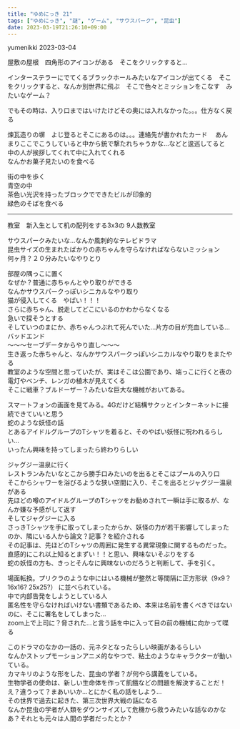 ```yaml
---
title: "ゆめにっき 21"
tags: ["ゆめにっき", "謎", "ゲーム", "サウスパーク", "昆虫"]
date: 2023-03-19T21:26:10+09:00
---
```


yumenikki 2023-03-04

屋敷の屋根　四角形のアイコンがある　そこをクリックすると...

インターステラーにでてくるブラックホールみたいなアイコンが出てくる　そこをクリックすると、なんか別世界に飛ぶ　そこで色々とミッションをこなす　みたいなゲーム？

でもその時は、入り口まではいけたけどその奥には入れなかった。。。仕方なく戻る

煉瓦造りの塀　よじ登るとそこにあるのは。。。連絡先が書かれたカード　
あんまりここでこうしていると中から銃で撃たれちゃうかな...などと逡巡してると  
中の人が挨拶してくれて中に入れてくれる  
なんかお菓子見たいのを食べる

街の中を歩く  
青空の中  
茶色い光沢を持ったブロックでできたビルが印象的  
緑色のそばを食べる

***

教室　新入生として机の配列をする3x3の 9人数教室

サウスパークみたいな...なんか風刺的なテレビドラマ  
昆虫サイズの生まれたばかりの赤ちゃんを守らなければならないミッション  
何ヶ月？２０分みたいなやりとり

部屋の隅っこに置く  
なぜか？普通に赤ちゃんとやり取りができる  
なんかサウスパークっぽいシニカルなやり取り  
猫が侵入してくる　やばい！！！  
さらに赤ちゃん、脱走してどこにいるのかわからなくなる  
急いで探そうとする  
そしていつのまにか、赤ちゃんつぶれて死んでいた...片方の目が充血している...バッドエンド  
〜〜〜セーブデータからやり直し〜〜〜  
生き返った赤ちゃんと、なんかサウスパークっぽいシニカルなやり取りをまたやる  
教室のような空間と思っていたが、実はそこは公園であり、端っこに行くと夜の電灯やベンチ、レンガの植木が見えてくる  
そこに戦車？ブルドーザー？みたいな巨大な機械がおいてある。

スマートフォンの画面を見てみる。4Gだけど結構サクッとインターネットに接続できていいと思う  
蛇のような妖怪の話  
とあるアイドルグループのTシャツを着ると、そのやばい妖怪に呪われるらしい...  
いったん興味を持ってしまったら終わりらしい

ジャグジー温泉に行く  
レストランみたいなとこから勝手口みたいのを出るとそこはプールの入り口  
そこからシャワーを浴びるような狭い空間に入り、そこを出るとジャグジー温泉がある  
先ほどの噂のアイドルグループのTシャツをお勧めされて一瞬は手に取るが、なんか嫌な予感がして返す  
そしてジャグジーに入る  
さっきTシャツを手に取ってしまったからか、妖怪の力が若干影響してしまったのか、隣にいる人から論文？記事？を紹介される  
その記事は、先ほどのTシャツの周囲に発生する異常現象に関するものだった。直感的にこれ以上知るとまずい！！と思い、興味ないそぶりをする  
蛇の妖怪の方も、きっとそんなに興味ないのだろうと判断して、手を引く。

場面転換。プリクラのような中にはいる機械が整然と等間隔に正方形状（9x9？16x16? 25x25?） に並べられている。  
中で内部告発をしようとしている人  
匿名性を守らなければいけない書類であるため、本来は名前を書くべきではないのに、そこに署名をしてしまった...  
zoom上で上司に？脅された...と言う話を中に入って目の前の機械に向かって喋る

このドラマのなかの一話の、元ネタとなったらしい映画があるらしい  
なんかストップモーションアニメ的なやつで、粘土のようなキャラクターが動いている。  
カマキリのような形をした、昆虫の学者？が何やら講義をしている。  
生物学者の使命は、新しい生命体を作って飢餓などの問題を解決することだ！え？違うって？まあいいか...とにかく私の話をしよう...  
その世界で過去に起きた、第三次世界大戦の話になる  
なんか昆虫の学者が人類をダウンサイズして危機から救うみたいな話なのかなあ？それとも元々は人間の学者だったとか？